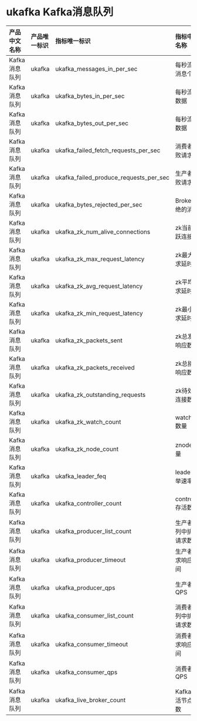 # ukafka Kafka消息队列

|产品中文名称|产品唯一标识|指标唯一标识|指标中文名称|单位|备注|
|:----|:----|:----|:----|:----|:----|
|Kafka消息队列|ukafka|ukafka_messages_in_per_sec|每秒流入消息个数|个/s| |
|Kafka消息队列|ukafka|ukafka_bytes_in_per_sec|每秒流入数据|Bps| |
|Kafka消息队列|ukafka|ukafka_bytes_out_per_sec|每秒流出数据|Bps| |
|Kafka消息队列|ukafka|ukafka_failed_fetch_requests_per_sec|消费者失败请求|次/s| |
|Kafka消息队列|ukafka|ukafka_failed_produce_requests_per_sec|生产者失败请求|次/s| |
|Kafka消息队列|ukafka|ukafka_bytes_rejected_per_sec|Broker拒绝的消息|Bps| |
|Kafka消息队列|ukafka|ukafka_zk_num_alive_connections|zk当前活跃连接数|个| |
|Kafka消息队列|ukafka|ukafka_zk_max_request_latency|zk最大请求延时|ms| |
|Kafka消息队列|ukafka|ukafka_zk_avg_request_latency|zk平均请求延时|ms| |
|Kafka消息队列|ukafka|ukafka_zk_min_request_latency|zk最小请求延时|ms| |
|Kafka消息队列|ukafka|ukafka_zk_packets_sent|zk总发送响应数|个| |
|Kafka消息队列|ukafka|ukafka_zk_packets_received|zk总接收响应数|个| |
|Kafka消息队列|ukafka|ukafka_zk_outstanding_requests|zk待处理连接数|个| |
|Kafka消息队列|ukafka|ukafka_zk_watch_count|watcher数量|个| |
|Kafka消息队列|ukafka|ukafka_zk_node_count|znode数量|个| |
|Kafka消息队列|ukafka|ukafka_leader_feq|leader选举速率|ms| |
|Kafka消息队列|ukafka|ukafka_controller_count|controller存活数目|个| |
|Kafka消息队列|ukafka|ukafka_producer_list_count|生产者队列中排队请求数|个| |
|Kafka消息队列|ukafka|ukafka_producer_timeout|生产者请求响应时间|ms| |
|Kafka消息队列|ukafka|ukafka_producer_qps|生产者QPS|次/s| |
|Kafka消息队列|ukafka|ukafka_consumer_list_count|消费者队列中排队请求数|个| |
|Kafka消息队列|ukafka|ukafka_consumer_timeout|消费者请求响应时间|ms| |
|Kafka消息队列|ukafka|ukafka_consumer_qps|消费者QPS|次/s| |
|Kafka消息队列|ukafka|ukafka_live_broker_count|Kafka存活节点个数|个| |

